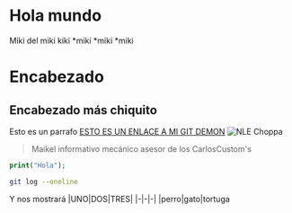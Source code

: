 # Hola mundo
Miki del miki kiki
*miki
*miki
*miki
# Encabezado
## Encabezado más chiquito
Esto es un parrafo
[ESTO ES UN ENLACE A MI GIT DEMON](https://github.com/lyssakov/git-demon/blob/main/README.md)
![NLE Choppa](https://i1.sndcdn.com/artworks-7LSuZZHz9LFyP8d3-n767wQ-t500x500.jpg)
>Maikel informativo mecánico asesor de los CarlosCustom's
```PHP
print("Hola");
```
```bash
git log --oneline
```
Y nos mostrará
|UNO|DOS|TRES|
|-|-|-|
|perro|gato|tortuga

